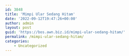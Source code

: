 ```yaml
---
id: 3848
title: 'Mimpi Ular Sedang Hitam'
date: '2022-09-12T19:47:26+00:00'
author: admin
layout: post
guid: 'https://bos.awn.biz.id/mimpi-ular-sedang-hitam/'
permalink: /mimpi-ular-sedang-hitam/
categories:
    - Uncategorized
---
```


